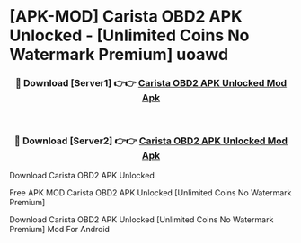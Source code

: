 # [APK-MOD] Carista OBD2 APK Unlocked - [Unlimited Coins No Watermark Premium] uoawd



<div align="center">
<h3>🔴 Download [Server1] 👉👉 <a href="https://momento.my/?title=Carista_OBD2_APK_Unlocked">Carista OBD2 APK Unlocked Mod Apk</a></h3><br>

<h3>🔴 Download [Server2] 👉👉 <a href="https://momento.my/?title=Carista_OBD2_APK_Unlocked">Carista OBD2 APK Unlocked Mod Apk</a></h3>
</div>



Download Carista OBD2 APK Unlocked 

Free APK MOD Carista OBD2 APK Unlocked [Unlimited Coins No Watermark Premium]

Download Carista OBD2 APK Unlocked [Unlimited Coins No Watermark Premium] Mod For Android
